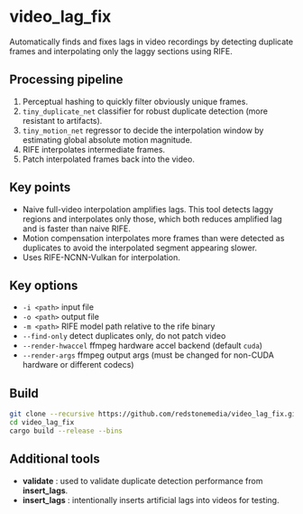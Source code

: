 # video_lag_fix

Automatically finds and fixes lags in video recordings by detecting duplicate frames and interpolating only the laggy sections using RIFE.

## Processing pipeline

1. Perceptual hashing to quickly filter obviously unique frames.
2. `tiny_duplicate_net` classifier for robust duplicate detection (more resistant to artifacts).
3. `tiny_motion_net` regressor to decide the interpolation window by estimating global absolute motion magnitude.
4. RIFE interpolates intermediate frames.
5. Patch interpolated frames back into the video.

## Key points

* Naive full-video interpolation amplifies lags. This tool detects laggy regions and interpolates only those, which both reduces amplified lag and is faster than naive RIFE.
* Motion compensation interpolates more frames than were detected as duplicates to avoid the interpolated segment appearing slower.
* Uses RIFE-NCNN-Vulkan for interpolation.

## Key options

* `-i <path>` input file
* `-o <path>` output file
* `-m <path>` RIFE model path relative to the rife binary
* `--find-only` detect duplicates only, do not patch video
* `--render-hwaccel` ffmpeg hardware accel backend (default `cuda`)
* `--render-args` ffmpeg output args (must be changed for non-CUDA hardware or different codecs)

## Build

```bash
git clone --recursive https://github.com/redstonemedia/video_lag_fix.git
cd video_lag_fix
cargo build --release --bins
```

## Additional tools
- **validate** : used to validate duplicate detection performance from **insert_lags**.
- **insert_lags** : intentionally inserts artificial lags into videos for testing.
